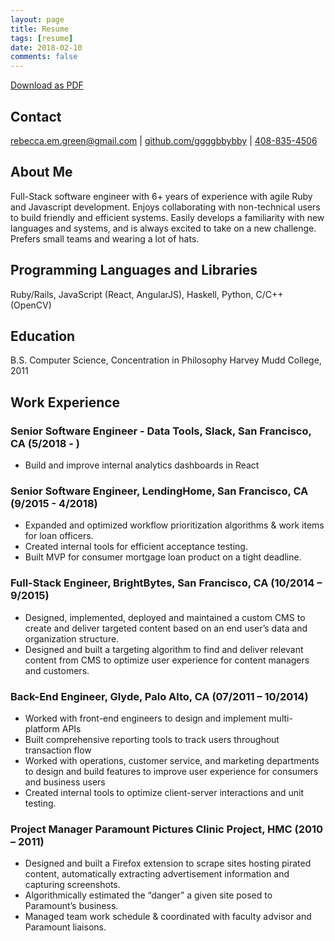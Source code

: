 ```yaml
---
layout: page
title: Resume
tags: [resume]
date: 2018-02-10
comments: false
---
```


<a class="btn zoombtn" href="/assets/files/Resume-Rebecca-Green.pdf">
Download as PDF
</a>

## Contact
[rebecca.em.green@gmail.com](mailto:rebecca.em.green@gmail.com) | [github.com/ggggbbybby](https://github.com/ggggbbybby) | [408-835-4506](tel:14088354506) 

## About Me
Full-Stack software engineer with 6+ years of experience with agile Ruby and Javascript
development. Enjoys collaborating with non-technical users to build friendly and efficient
systems. Easily develops a familiarity with new languages and systems, and is always excited to
take on a new challenge. Prefers small teams and wearing a lot of hats.

## Programming Languages and Libraries
Ruby/Rails, JavaScript (React, AngularJS), Haskell, Python, C/C++ (OpenCV)

## Education
B.S. Computer Science, Concentration in Philosophy Harvey Mudd College, 2011

## Work Experience

### Senior Software Engineer - Data Tools, Slack, San Francisco, CA (5/2018 - )
 * Build and improve internal analytics dashboards in React

### Senior Software Engineer, LendingHome, San Francisco, CA (9/2015 - 4/2018)
* Expanded and optimized workflow prioritization algorithms & work items for loan officers.
* Created internal tools for efficient acceptance testing.
* Built MVP for consumer mortgage loan product on a tight deadline.

### Full-Stack Engineer, BrightBytes, San Francisco, CA (10/2014 – 9/2015)
* Designed, implemented, deployed and maintained a custom CMS to create and deliver
targeted content based on an end user’s data and organization structure.
* Designed and built a targeting algorithm to find and deliver relevant content from CMS to
optimize user experience for content managers and customers.

### Back-End Engineer, Glyde, Palo Alto, CA (07/2011 – 10/2014)
* Worked with front-end engineers to design and implement multi-platform APIs
* Built comprehensive reporting tools to track users throughout transaction flow
* Worked with operations, customer service, and marketing departments to design
and build features to improve user experience for consumers and business users
* Created internal tools to optimize client-server interactions and unit testing.

### Project Manager Paramount Pictures Clinic Project, HMC (2010 – 2011)
* Designed and built a Firefox extension to scrape sites hosting pirated content,
automatically extracting advertisement information and capturing screenshots.
* Algorithmically estimated the “danger” a given site posed to Paramount’s business.
* Managed team work schedule & coordinated with faculty advisor and Paramount liaisons.
